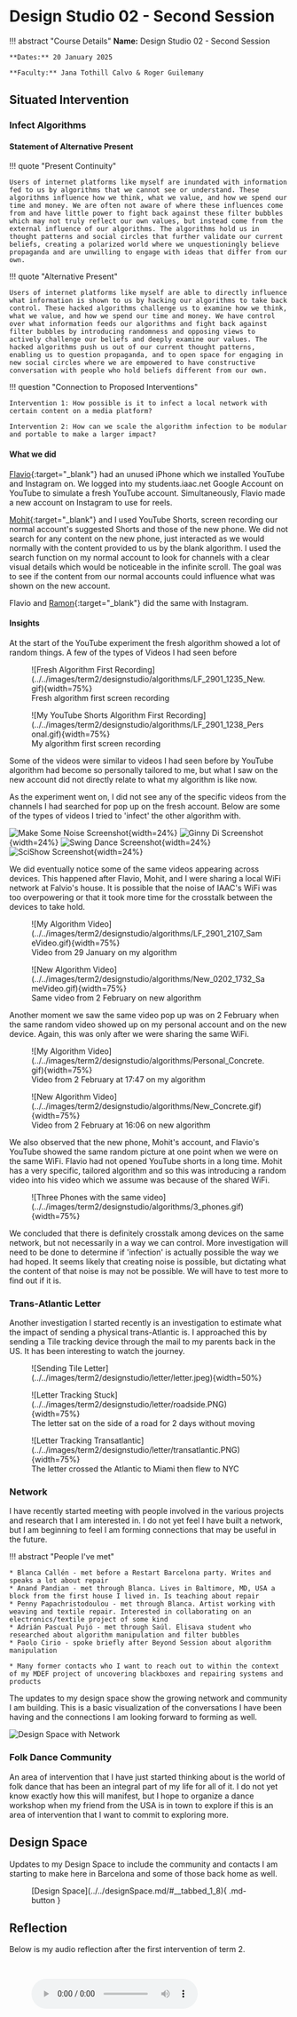 # Design Studio 02 - Second Session 

!!! abstract "Course Details"
    **Name:** Design Studio 02 - Second Session 

    **Dates:** 20 January 2025

    **Faculty:** Jana Tothill Calvo & Roger Guilemany

## Situated Intervention 

<!-- ### Autoethnographic Research 

- <b>Defined study boundaries:</b> Can I understand the object of my study? Can I define the boundaries of my study?
- <b>Authenticity:</b> Was my first person perspective authentic? Was it meaningful?
- <b>Plausibility or scholarship:</b> Is this useful? Can it be written and explained?
- <b>Criticality:</b> So what? Did my actions make me learn about other things?
- <b>Self-revealing communication:</b> Did I show my work transparently? Was there something I didn’t show? Why?
- <b>Ability to Generalize:</b> Does it relate to others, can it be meaningful for others? What kind of profile is the one which I am looking at?
 -->
### Infect Algorithms
#### Statement of Alternative Present

<div class="grid" markdown>
!!! quote "Present Continuity"
        
    Users of internet platforms like myself are inundated with information fed to us by algorithms that we cannot see or understand. These algorithms influence how we think, what we value, and how we spend our time and money. We are often not aware of where these influences come from and have little power to fight back against these filter bubbles which may not truly reflect our own values, but instead come from the external influence of our algorithms. The algorithms hold us in thought patterns and social circles that further validate our current beliefs, creating a polarized world where we unquestioningly believe propaganda and are unwilling to engage with ideas that differ from our own. 


!!! quote "Alternative Present"

    Users of internet platforms like myself are able to directly influence what information is shown to us by hacking our algorithms to take back control. These hacked algorithms challenge us to examine how we think, what we value, and how we spend our time and money. We have control over what information feeds our algorithms and fight back against filter bubbles by introducing randomness and opposing views to actively challenge our beliefs and deeply examine our values. The hacked algorithms push us out of our current thought patterns, enabling us to question propaganda, and to open space for engaging in new social circles where we are empowered to have constructive conversation with people who hold beliefs different from our own. 
</div>

!!! question "Connection to Proposed Interventions"

    Intervention 1: How possible is it to infect a local network with certain content on a media platform? 

    Intervention 2: How can we scale the algorithm infection to be modular and portable to make a larger impact? 

#### What we did 

[Flavio](https://flavio-grimaldi-students-iaac.gitbook.io/flavio_grimaldi){:target="_blank"} had an unused iPhone which we installed YouTube and Instagram on. We logged into my students.iaac.net Google Account on YouTube to simulate a fresh YouTube account. Simultaneously, Flavio made a new account on Instagram to use for reels. 

[Mohit](https://mohitchopra.notion.site/Home-11cf63009b748004a336e4cc92903c61){:target="_blank"} and I used YouTube Shorts, screen recording our normal account's suggested Shorts and those of the new phone. We did not search for any content on the new phone, just interacted as we would normally with the content provided to us by the blank algorithm. I used the search function on my normal account to look for channels with a clear visual details which would be noticeable in the infinite scroll. The goal was to see if the content from our normal accounts could influence what was shown on the new account.

Flavio and [Ramon](https://ramon-prat-gibert.gitbook.io/ramon-prat-mdef-website){:target="_blank"} did the same with Instagram. 

#### Insights 

At the start of the YouTube experiment the fresh algorithm showed a lot of random things. A few of the types of Videos I had seen before 

<div class="grid" markdown>
<figure markdown="span">
    ![Fresh Algorithm First Recording](../../images/term2/designstudio/algorithms/LF_2901_1235_New.gif){width=75%}
    <figcaption>Fresh algorithm first screen recording</figcaption>
</figure>


<figure markdown="span">
    ![My YouTube Shorts Algorithm First Recording](../../images/term2/designstudio/algorithms/LF_2901_1238_Personal.gif){width=75%}
    <figcaption>My algorithm first screen recording</figcaption>
</figure>

</div>

Some of the videos were similar to videos I had seen before by YouTube algorithm had become so personally tailored to me, but what I saw on the new account did not directly relate to what my algorithm is like now. 

As the experiment went on, I did not see any of the specific videos from the channels I had searched for pop up on the fresh account. Below are some of the types of videos I tried to 'infect' the other algorithm with. 

![Make Some Noise Screenshot](../../images/term2/designstudio/algorithms/MSN_screenshot.jpg){width=24%}
![Ginny Di Screenshot](../../images/term2/designstudio/algorithms/GinnyDi_screenshot.jpg){width=24%}
![Swing Dance Screenshot](../../images/term2/designstudio/algorithms/SwingDance_screenshot.jpg){width=24%}
![SciShow Screenshot](../../images/term2/designstudio/algorithms/SciShow_Screenshot.jpg){width=24%}

We did eventually notice some of the same videos appearing across devices. This happened after Flavio, Mohit, and I were sharing a local WiFi network at Falvio's house. It is possible that the noise of IAAC's WiFi was too overpowering or that it took more time for the crosstalk between the devices to take hold. 

<div class="grid" markdown>
<figure markdown="span">
    ![My Algorithm Video](../../images/term2/designstudio/algorithms/LF_2901_2107_SameVideo.gif){width=75%}
    <figcaption>Video from 29 January on my algorithm</figcaption>
</figure>


<figure markdown="span">
    ![New Algorithm Video](../../images/term2/designstudio/algorithms/New_0202_1732_SameVideo.gif){width=75%}
    <figcaption>Same video from 2 February on new algorithm</figcaption>
</figure>

</div>

Another moment we saw the same video pop up was on 2 February when the same random video showed up on my personal account and on the new device. Again, this was only after we were sharing the same WiFi. 

<div class="grid" markdown>
<figure markdown="span">
    ![My Algorithm Video](../../images/term2/designstudio/algorithms/Personal_Concrete.gif){width=75%}
    <figcaption>Video from 2 February at 17:47 on my algorithm</figcaption>
</figure>


<figure markdown="span">
    ![New Algorithm Video](../../images/term2/designstudio/algorithms/New_Concrete.gif){width=75%}
    <figcaption>Video from 2 February at 16:06 on new algorithm</figcaption>
</figure>

</div>

We also observed that the new phone, Mohit's account, and Flavio's YouTube showed the same random picture at one point when we were on the same WiFi. Flavio had not opened YouTube shorts in a long time. Mohit has a very specific, tailored algorithm and so this was introducing a random video into his video which we assume was because of the shared WiFi. 

<figure markdown="span">
    ![Three Phones with the same video](../../images/term2/designstudio/algorithms/3_phones.gif){width=75%}
    <figcaption></figcaption>
</figure>

We concluded that there is definitely crosstalk among devices on the same network, but not necessarily in a way we can control. More investigation will need to be done to determine if 'infection' is actually possible the way we had hoped. It seems likely that creating noise is possible, but dictating what the content of that noise is may not be possible. We will have to test more to find out if it is. 

### Trans-Atlantic Letter 

Another investigation I started recently is an investigation to estimate what the impact of sending a physical trans-Atlantic is. I approached this by sending a Tile tracking device through the mail to my parents back in the US. It has been interesting to watch the journey. 

<figure markdown="span">
    ![Sending Tile Letter](../../images/term2/designstudio/letter/letter.jpeg){width=50%}
    <figcaption></figcaption>
</figure>

<div class="grid" markdown>

<figure markdown="span">
    ![Letter Tracking Stuck](../../images/term2/designstudio/letter/roadside.PNG){width=75%}
    <figcaption>The letter sat on the side of a road for 2 days without moving</figcaption>
</figure>
<figure markdown="span">
    ![Letter Tracking Transatlantic](../../images/term2/designstudio/letter/transatlantic.PNG){width=75%}
    <figcaption>The letter crossed the Atlantic to Miami then flew to NYC</figcaption>
</figure>

</div>

<!-- #### Statement of Alternative Present

<div class="grid" markdown>
!!! quote "Present Continuity"
    

!!! quote "Alternative Present" 


</div> -->

### Network 

I have recently started meeting with people involved in the various projects and research that I am interested in. I do not yet feel I have built a network, but I am beginning to feel I am forming connections that may be useful in the future. 

!!! abstract "People I've met" 

    * Blanca Callén - met before a Restart Barcelona party. Writes and speaks a lot about repair 
    * Anand Pandian - met through Blanca. Lives in Baltimore, MD, USA a block from the first house I lived in. Is teaching about repair 
    * Penny Papachristodoulou - met through Blanca. Artist working with weaving and textile repair. Interested in collaborating on an electronics/textile project of some kind 
    * Adrián Pascual Pujó - met through Saúl. Elisava student who researched about algorithm manipulation and filter bubbles 
    * Paolo Cirio - spoke briefly after Beyond Session about algorithm manipulation 

    * Many former contacts who I want to reach out to within the context of my MDEF project of uncovering blackboxes and repairing systems and products 

The updates to my design space show the growing network and community I am building. This is a basic visualization of the conversations I have been having and the connections I am looking forward to forming as well. 

![Design Space with Network](../../images/term2/designstudio/DesignSpaceOverview_08.png)    

### Folk Dance Community 

An area of intervention that I have just started thinking about is the world of folk dance that has been an integral part of my life for all of it. I do not yet know exactly how this will manifest, but I hope to organize a dance workshop when my friend from the USA is in town to explore if this is an area of intervention that I want to commit to exploring more. 


## Design Space 

Updates to my Design Space to include the community and contacts I am starting to make here in Barcelona and some of those back home as well. 

<figure markdown="span"> [Design Space](../../designSpace.md/#__tabbed_1_8){ .md-button } </figure> 


## Reflection 

Below is my audio reflection after the first intervention of term 2.

<br>
<figure markdown="span">
    <audio controls src="../../../audio/DesignStudioReflection_02Feb.mp3"></audio>
</figure>